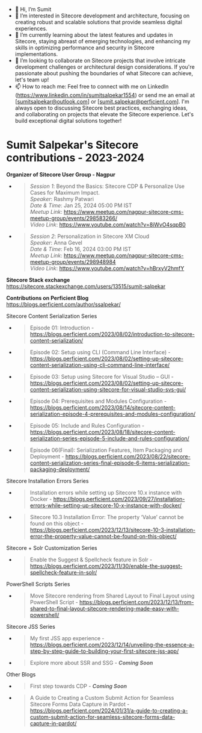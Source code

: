 - 👋 Hi, I’m Sumit
- 👀 I’m interested in Sitecore development and architecture, focusing on creating robust and scalable solutions that provide seamless digital experiences.
- 🌱 I’m currently learning about the latest features and updates in Sitecore, staying abreast of emerging technologies, and enhancing my skills in optimizing performance and security in Sitecore implementations.
- 💞️ I’m looking to collaborate on Sitecore projects that involve intricate development challenges or architectural design considerations. If you're passionate about pushing the boundaries of what Sitecore can achieve, let's team up!
- 📫 How to reach me: Feel free to connect with me on LinkedIn (https://www.linkedin.com/in/sumitsalpekar1554) or send me an email at [sumitsalpekar@outlook.com] or [sumit.salpekar@perficient.com]. I'm always open to discussing Sitecore best practices, exchanging ideas, and collaborating on projects that elevate the Sitecore experience. Let's build exceptional digital solutions together!

# Sumit Salpekar's Sitecore contributions - 2023-2024

**Organizer of Sitecore User Group - Nagpur**
- > _Session 1_: Beyond the Basics: Sitecore CDP & Personalize Use Cases for Maximum Impact.<br /> _Speaker_: Rashmy Patwari <br />_Date & Time_: Jan 25, 2024 05:00 PM IST<br />_Meetup Link_: https://www.meetup.com/nagpur-sitecore-cms-meetup-group/events/298583266/ <br />_Video Link_: https://www.youtube.com/watch?v=8iWvO4sqpB0
- > _Session 2_: Personalization in Sitecore XM Cloud<br /> _Speaker_: Anna Gevel<br />_Date & Time_: Feb 16, 2024 03:00 PM IST<br />_Meetup Link_: https://www.meetup.com/nagpur-sitecore-cms-meetup-group/events/298948984<br />_Video Link_: https://www.youtube.com/watch?v=hBrxyV2hmfY

**Sitecore Stack exchange**
https://sitecore.stackexchange.com/users/13515/sumit-salpekar

**Contributions on Perficient Blog**
https://blogs.perficient.com/author/ssalpekar/

Sitecore Content Serialization Series
- > Episode 01: Introduction - https://blogs.perficient.com/2023/08/02/introduction-to-sitecore-content-serialization/
- > Episode 02: Setup using CLI (Command Line Interface) - https://blogs.perficient.com/2023/08/02/setting-up-sitecore-content-serialization-using-cli-command-line-interface/
- > Episode 03: Setup using Sitecore for Visual Studio – GUI - https://blogs.perficient.com/2023/08/02/setting-up-sitecore-content-serialization-using-sitecore-for-visual-studio-svs-gui/
- > Episode 04: Prerequisites and Modules Configuration - https://blogs.perficient.com/2023/08/14/sitecore-content-serialization-episode-4-prerequisites-and-modules-configuration/ 
- > Episode 05: Include and Rules Configuration - https://blogs.perficient.com/2023/08/18/sitecore-content-serialization-series-episode-5-include-and-rules-configuration/
- > Episode 06(Final): Serialization Features, Item Packaging and Deployment - https://blogs.perficient.com/2023/08/22/sitecore-content-serialization-series-final-episode-6-items-serialization-packaging-deployment/

Sitecore Installation Errors Series
- > Installation errors while setting up Sitecore 10.x instance with Docker - https://blogs.perficient.com/2023/09/27/installation-errors-while-setting-up-sitecore-10-x-instance-with-docker/
- > Sitecore 10.3 Installation Error: The property ‘Value’ cannot be found on this object - https://blogs.perficient.com/2023/12/13/sitecore-10-3-installation-error-the-property-value-cannot-be-found-on-this-object/

Sitecore + Solr Customization Series
- > Enable the Suggest & Spellcheck feature in Solr - https://blogs.perficient.com/2023/11/30/enable-the-suggest-spellcheck-feature-in-solr/

PowerShell Scripts Series
- > Move Sitecore rendering from Shared Layout to Final Layout using PowerShell Script - https://blogs.perficient.com/2023/12/13/from-shared-to-final-layout-sitecore-rendering-made-easy-with-powershell/

Sitecore JSS Series
- > My first JSS app experience - https://blogs.perficient.com/2023/12/14/unveiling-the-essence-a-step-by-step-guide-to-building-your-first-sitecore-jss-app/
- > Explore more about SSR and SSG - **_Coming Soon_**

Other Blogs
- > First step towards CDP - **_Coming Soon_**
- > A Guide to Creating a Custom Submit Action for Seamless Sitecore Forms Data Capture in Pardot - https://blogs.perficient.com/2024/01/31/a-guide-to-creating-a-custom-submit-action-for-seamless-sitecore-forms-data-capture-in-pardot/
